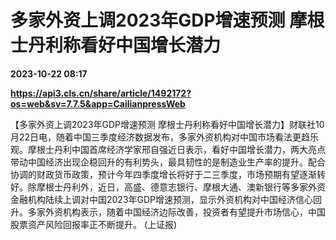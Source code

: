 # 多家外资上调2023年GDP增速预测 摩根士丹利称看好中国增长潜力

**2023-10-22 08:17**

**https://api3.cls.cn/share/article/1492172?os=web&sv=7.7.5&app=CailianpressWeb**

【多家外资上调2023年GDP增速预测 摩根士丹利称看好中国增长潜力】财联社10月22日电，随着中国三季度经济数据发布，多家外资机构对中国市场看法更趋乐观。摩根士丹利中国首席经济学家邢自强近日表示，看好中国增长潜力，两大亮点带动中国经济出现企稳回升的有利势头，最具韧性的是制造业生产率的提升。配合协调的财政货币政策，预计今年四季度增长将好于二三季度，市场预期有望逐渐转好。除摩根士丹利外，近日，高盛、德意志银行、摩根大通、澳新银行等多家外资金融机构陆续上调对中国2023年GDP增速预测，显示外资机构对中国经济信心回升。多家外资机构表示，随着中国经济边际改善，投资者有望提升市场信心，中国股票资产风险回报率正不断提升。 (上证报)